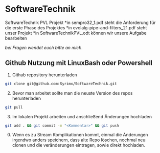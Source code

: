 # SoftwareTechnik
SoftwareTechnik PVL Projekt
*in sempro32_1.pdf steht die Anforderung für die erste Phase des Projektes
*in evolalg-pipe-and-filters_21.pdf steht unser Projekt
*in SoftwareTechnikPVL.odt können wir unsere Aufgabe bearbeiten

*bei Fragen wendet euch bitte an mich.*

## Github Nutzung mit LinuxBash oder Powershell
1. Github repository herunterladen
```bash
git clone git@github.com:Syrimx/SoftwareTechnik.git
```

2. Bevor man arbeitet sollte man die neuste Version des repos herunterladen
```bash
git pull
```

3. Im lokalen Projekt arbeiten und anschließend Änderungen hochladen
```bash
git add . && git commit -m "<Kommentar>" && git push
```

0. Wenn es zu Stream Komplikationen kommt, einmal die Änderungen irgendwo anders speichern, dass alte Repo löschen, nochmal neu clonen und die veränderungen eintragen, sowie direkt hochladen. 